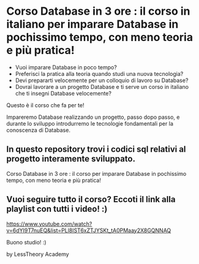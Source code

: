 # Corso Database in 3 ore : il corso in italiano per imparare Database in pochissimo tempo, con meno teoria e più pratica! 

- Vuoi imparare Database in poco tempo? 
- Preferisci la pratica alla teoria quando studi una nuova tecnologia?
- Devi prepararti velocemente per un colloquio di lavoro su Database? 
- Dovrai lavorare a un progetto Database e ti serve un corso in italiano che ti insegni Database velocemente?

Questo è il corso che fa per te!

Impareremo Database realizzando un progetto, passo dopo passo, e durante lo sviluppo introdurremo le tecnologie fondamentali per la conoscenza di Database.

## In questo repository trovi i codici sql relativi al progetto interamente sviluppato.

Corso Database in 3 ore : il corso per imparare Database in pochissimo tempo, con meno teoria e più pratica! 

## Vuoi seguire tutto il corso? Eccoti il link alla playlist con tutti i video! :) 
https://www.youtube.com/watch?v=6dYI9T7nuEQ&list=PLl8lST6xZTJYSKt_tA0PMaay2X8GQNNAQ

Buono studio! :)

by LessTheory Academy
